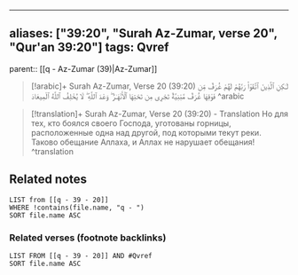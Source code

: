 
---
aliases: ["39:20", "Surah Az-Zumar, verse 20", "Qur'an 39:20"]
tags: Qvref
---

parent:: [[q - Az-Zumar (39)|Az-Zumar]]

> [!arabic]+ Surah Az-Zumar, Verse 20 (39:20)
> <span class="quran-arabic">لَـٰكِنِ ٱلَّذِينَ ٱتَّقَوْا۟ رَبَّهُمْ لَهُمْ غُرَفٌ مِّن فَوْقِهَا غُرَفٌ مَّبْنِيَّةٌ تَجْرِى مِن تَحْتِهَا ٱلْأَنْهَـٰرُ ۖ وَعْدَ ٱللَّهِ ۖ لَا يُخْلِفُ ٱللَّهُ ٱلْمِيعَادَ</span>
^arabic

> [!translation]+ Surah Az-Zumar, Verse 20 (39:20) - Translation
> Но для тех, кто боялся своего Господа, уготованы горницы, расположенные одна над другой, под которыми текут реки. Таково обещание Аллаха, и Аллах не нарушает обещания!
^translation



## Related notes
```dataview
LIST from [[q - 39 - 20]]
WHERE !contains(file.name, "q - ")
SORT file.name ASC
```

### Related verses (footnote backlinks)
```dataview
LIST FROM [[q - 39 - 20]] AND #Qvref
SORT file.name ASC
```

